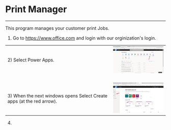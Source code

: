 # Print Manager
----------------------------

This program manages your customer print Jobs.


1)  Go to https://www.office.com and login with our orginization's login.

<Table>
  <tr>
    <td>2) Select Power Apps.</td><td><a href="images/office1.png"><img src="images/office1.png" width="250"></a></td>
  </tr>
      <tr>
    <td>&nbsp;</td><td>&nbsp;</td>
  </tr>
    <tr>
    <td>3) When the next windows opens Select Create apps (at the red arrow).</td><td><a href="images/create.png"><img src="images/create.png" width="250"></a></td>
  </tr>
  
  
  </table>
 

4)

